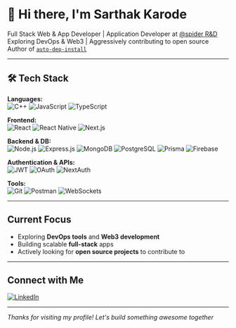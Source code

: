 # 👋 Hi there, I'm Sarthak Karode

Full Stack Web & App Developer | Application Developer at [@spider R&D](https://github.com/spider-nitt)  
Exploring DevOps & Web3 | Aggressively contributing to open source  
Author of [`auto-dep-install`](https://www.npmjs.com/package/auto-dep-install)

---

## 🛠️ Tech Stack

**Languages:**  
![C++](https://img.shields.io/badge/C++-00599C?style=flat&logo=c%2B%2B&logoColor=white)
![JavaScript](https://img.shields.io/badge/JavaScript-F7DF1E?style=flat&logo=javascript&logoColor=black)
![TypeScript](https://img.shields.io/badge/TypeScript-3178C6?style=flat&logo=typescript&logoColor=white)

**Frontend:**  
![React](https://img.shields.io/badge/React-61DAFB?style=flat&logo=react&logoColor=black)
![React Native](https://img.shields.io/badge/React_Native-61DAFB?style=flat&logo=react&logoColor=black)
![Next.js](https://img.shields.io/badge/Next.js-000000?style=flat&logo=nextdotjs&logoColor=white)

**Backend & DB:**  
![Node.js](https://img.shields.io/badge/Node.js-339933?style=flat&logo=nodedotjs&logoColor=white)
![Express.js](https://img.shields.io/badge/Express.js-000000?style=flat&logo=express&logoColor=white)
![MongoDB](https://img.shields.io/badge/MongoDB-47A248?style=flat&logo=mongodb&logoColor=white)
![PostgreSQL](https://img.shields.io/badge/PostgreSQL-4169E1?style=flat&logo=postgresql&logoColor=white)
![Prisma](https://img.shields.io/badge/Prisma-2D3748?style=flat&logo=prisma&logoColor=white)
![Firebase](https://img.shields.io/badge/Firebase-FFCA28?style=flat&logo=firebase&logoColor=black)

**Authentication & APIs:**  
![JWT](https://img.shields.io/badge/JWT-000000?style=flat&logo=JSON%20web%20tokens&logoColor=white)
![OAuth](https://img.shields.io/badge/OAuth-2C6EBF?style=flat&logo=oauth&logoColor=white)
![NextAuth](https://img.shields.io/badge/NextAuth.js-000000?style=flat&logo=nextdotjs&logoColor=white)

**Tools:**  
![Git](https://img.shields.io/badge/Git-F05032?style=flat&logo=git&logoColor=white)
![Postman](https://img.shields.io/badge/Postman-FF6C37?style=flat&logo=postman&logoColor=white)
![WebSockets](https://img.shields.io/badge/WebSockets-333333?style=flat&logo=websocket&logoColor=white)

---

## Current Focus

- Exploring **DevOps tools** and **Web3 development**
- Building scalable **full-stack** apps
- Actively looking for **open source projects** to contribute to

---

## Connect with Me

[![LinkedIn](https://img.shields.io/badge/LinkedIn-blue?style=flat&logo=linkedin&logoColor=white)](https://www.linkedin.com/in/sarthak-karode-5216542bb)

---

_Thanks for visiting my profile! Let's build something awesome together_

